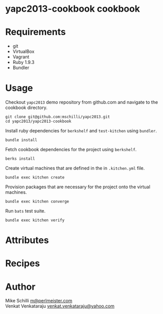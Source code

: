 # yapc2013-cookbook cookbook

# Requirements

* git
* VirtualBox
* Vagrant
* Ruby 1.9.3
* Bundler

# Usage

Checkout `yapc2013` demo repository from github.com and navigate to the cookbook directory.

    git clone git@github.com:mschilli/yapc2013.git
    cd yapc2013/yapc2013-cookbook

Install ruby dependencies for `berkshelf` and `test-kitchen` using `bundler`.

    bundle install

Fetch cookbook dependencies for the project using `berkshelf`.

    berks install

Create virtual machines that are defined in the in `.kitchen.yml` file. 

    bundle exec kitchen create

Provision packages that are necessary for the project onto the virtual machines. 

    bundle exec kitchen converge

Run `bats` test suite.

    bundle exec kitchen verify



# Attributes

# Recipes

# Author

Mike Schilli <m@perlmeister.com>  
Venkat Venkataraju <venkat.venkataraju@yahoo.com>